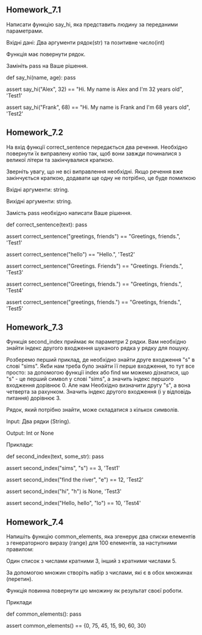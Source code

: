 ## Homework_7.1
Написати функцію say_hi, яка представить людину за переданими параметрами.

Вхідні дані: Два аргументи рядок(str) та позитивне число(int)

Функція має повернути рядок.

Замініть pass на Ваше рішення.

def say_hi(name, age):
  pass

assert say_hi("Alex", 32) == "Hi. My name is Alex and I'm 32 years old", 'Test1'

assert say_hi("Frank", 68) == "Hi. My name is Frank and I'm 68 years old", 'Test2'


## Homework_7.2
На вхід функції correct_sentence передається два речення. Необхідно повернути їх виправлену копію так, щоб вони завжди починалися з великої літери та закінчувалися крапкою.

Зверніть увагу, що не всі виправлення необхідні. Якщо речення вже закінчується крапкою, додавати ще одну не потрібно, це буде помилкою

Вхідні аргументи: string.

Вихідні аргументи: string.

Замість pass необхідно написати Ваше рішення.

def correct_sentence(text):
     pass 

assert correct_sentence("greetings, friends") == "Greetings, friends.", 'Test1'

assert correct_sentence("hello") == "Hello.", 'Test2' 

assert correct_sentence("Greetings. Friends") == "Greetings. Friends.", 'Test3' 

assert correct_sentence("Greetings, friends.") == "Greetings, friends.", 'Test4' 

assert correct_sentence("greetings, friends.") == "Greetings, friends.", 'Test5'

## Homework_7.3

Функція second_index приймає як параметри 2 рядки. Вам необхідно знайти індекс другого входження шуканого рядка у рядку для пошуку.

Розберемо перший приклад, де необхідно знайти друге входження "s" в слові "sims". Якби нам треба було знайти її перше входження, то тут все просто: за допомогою функції index або find ми можемо дізнатися, що "s" - це перший символ у слові "sims", а значить індекс першого входження дорівнює 0. Але нам Необхідно визначити другу "s", а вона четверта за рахунком. Значить індекс другого входження (і у відповідь питання) дорівнює 3.

Рядок, який потрібно знайти, може складатися з кількох символів.

Input: Два рядки (String).

Output: Int or None

Приклади:

def second_index(text, some_str): 
  pass 

assert second_index("sims", "s") == 3, 'Test1' 

assert second_index("find the river", "e") == 12, 'Test2' 

assert second_index("hi", "h") is None, 'Test3' 

assert second_index("Hello, hello", "lo") == 10, 'Test4'


## Homework_7.4

Напишіть функцію common_elements, яка згенерує два списки елементів з генераторного виразу (range) для 100 елементів, за наступними правилом:

Один список з числами кратними 3, інший з кратними числами 5.

За допомогою множин створіть набір з числами, які є в обох множинах (перетин).

Функція повинна повернути цю множину як результат своєї роботи.

Приклади

def common_elements():
    pass

assert common_elements() == {0, 75, 45, 15, 90, 60, 30}
